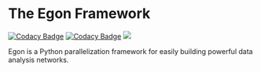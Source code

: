 # The Egon Framework
[![Codacy Badge](https://app.codacy.com/project/badge/Grade/340ef63b22da475e9c98f4a11787fe3e)](https://www.codacy.com?utm_source=github.com&amp;utm_medium=referral&amp;utm_content=Egon-Framework/egon&amp;utm_campaign=Badge_Grade)
[![Codacy Badge](https://app.codacy.com/project/badge/Coverage/340ef63b22da475e9c98f4a11787fe3e)](https://www.codacy.com?utm_source=github.com&utm_medium=referral&utm_content=Egon-Framework/egon&utm_campaign=Badge_Coverage)
[![](https://github.com/Egon-Framework/egon/actions/workflows/PackageTest.yml/badge.svg)](https://github.com/Egon-Framework/egon/actions/workflows/PackageTest.yml)

Egon is a Python parallelization framework for easily building powerful data analysis networks.

